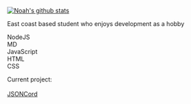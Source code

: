 [![Noah's github stats](https://github-readme-stats.vercel.app/api?username=noahalma)](https://github.com/noahalma)

East coast based student who enjoys development as a hobby

NodeJS<br>
MD<br>
JavaScript<br>
HTML<br>
CSS<br>

Current project:<br><br>
<a href="https://github.com/noahalma/JSONCord">JSONCord</a><br>

